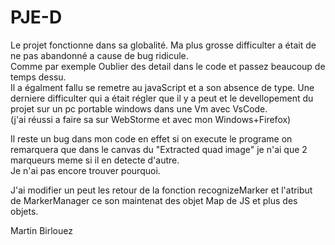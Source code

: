 # PJE-D

Le projet fonctionne dans sa globalité.
Ma plus grosse difficulter a était de ne pas abandonné a cause de bug ridicule.  
Comme par exemple Oublier des detail dans le code et passez beaucoup de temps dessu.  
Il a égalment fallu se remetre au javaScript et a son absence de type.
Une derniere difficulter qui a était régler que il y a peut et le devellopement du projet sur un pc portable windows dans une Vm avec VsCode.  
(j'ai réussi a faire sa sur WebStorme et avec mon Windows+Firefox)  

Il reste un bug dans mon code en effet si on execute le programe on remarquera que dans le canvas du "Extracted quad image" je n'ai que 2 marqueurs meme si il en detecte d'autre.  
Je n'ai pas encore trouver pourquoi.

J'ai modifier un peut les retour de la fonction recognizeMarker et l'atribut de MarkerManager ce son maintenat des objet Map de JS et plus des objets.  

Martin Birlouez
